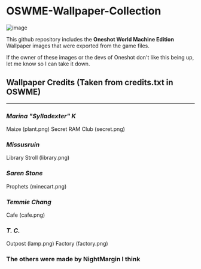 # OSWME-Wallpaper-Collection

![image](https://user-images.githubusercontent.com/114326019/193378346-7fe08f80-6235-4160-9008-7f1cbd245309.png)

This github repository includes the **Oneshot World Machine Edition** Wallpaper images that were exported from the game files.

If the owner of these images or the devs of Oneshot don't like this being up, let me know so I can take it down.

## Wallpaper Credits (Taken from credits.txt in OSWME)
____________________________________________________
### *Marina "Sylladexter" K*
  Maize (plant.png)
  Secret RAM Club (secret.png)

### *Missusruin*
  Library Stroll (library.png)

### *Saren Stone*
  Prophets (minecart.png)

### *Temmie Chang*
  Cafe (cafe.png)

### *T. C.*
  Outpost (lamp.png)
  Factory (factory.png)

### **The others were made by NightMargin I think**
